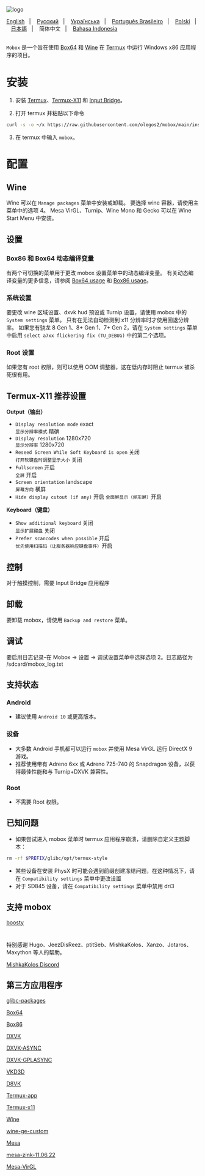 ![logo](docs/img/logo.png "logo")

<a href="https://github.com/olegos2/mobox/blob/main">English</a>
&nbsp;&nbsp;| &nbsp;&nbsp;
<a href="https://github.com/olegos2/mobox/blob/main/README-ru.md">Русский</a>
&nbsp;&nbsp;| &nbsp;&nbsp;
<a href="https://github.com/olegos2/mobox/blob/main/README-ua.md">Українська</a>
&nbsp;&nbsp;| &nbsp;&nbsp;
<a href="https://github.com/olegos2/mobox/blob/main/README-pt_BR.md">Português Brasileiro</a>
&nbsp;&nbsp;| &nbsp;&nbsp;
<a href="https://github.com/olegos2/mobox/blob/main/README-pl.md">Polski</a>
&nbsp;&nbsp;| &nbsp;&nbsp;
<a href="https://github.com/olegos2/mobox/blob/main/README-ja.md">日本語</a>
&nbsp;&nbsp;| &nbsp;&nbsp;
简体中文
&nbsp;&nbsp;| &nbsp;&nbsp;
<a href="https://github.com/olegos2/mobox/blob/main/README-id.md">Bahasa Indonesia</a>

##

`Mobox` 是一个旨在使用 [Box64](https://github.com/ptitSeb/box64) 和 [Wine](https://www.winehq.org/) 在 [Termux](https://github.com/termux/termux-app) 中运行 Windows x86 应用程序的项目。

# 安装
1. 安装 [Termux](https://f-droid.org/repo/com.termux_118.apk)、[Termux-X11](https://raw.githubusercontent.com/olegos2/mobox/main/components/termux-x11.apk) 和 [Input Bridge](https://raw.githubusercontent.com/olegos2/mobox/main/components/inputbridge.apk)。

2. 打开 termux 并粘贴以下命令

```bash
curl -s -o ~/x https://raw.githubusercontent.com/olegos2/mobox/main/install && . ~/x
```

3. 在 termux 中输入 `mobox`。

# 配置
## Wine
Wine 可以在 `Manage packages` 菜单中安装或卸载。
要选择 wine 容器，请使用主菜单中的选项 4。
Mesa VirGL、Turnip、Wine Mono 和 Gecko 可以在 Wine Start Menu 中安装。
## 设置
### Box86 和 Box64 动态编译变量
有两个可切换的菜单用于更改 mobox 设置菜单中的动态编译变量。
有关动态编译变量的更多信息，请参阅 [Box64 usage](https://github.com/ptitSeb/box64/blob/main/docs/USAGE.md) 和 [Box86 usage](https://github.com/ptitSeb/box86/blob/master/docs/USAGE.md)。
### 系统设置
要更改 wine 区域设置、dxvk hud 预设或 Turnip 设置，请使用 mobox 中的 `System settings` 菜单。
只有在无法自动检测到 x11 分辨率时才使用回退分辨率。
如果您有骁龙 8 Gen 1、8+ Gen 1、7+ Gen 2，请在 `System settings` 菜单中启用 `select a7xx flickering fix (TU_DEBUG)` 中的第二个选项。
### Root 设置
如果您有 root 权限，则可以使用 OOM 调整器，这在低内存时阻止 termux 被杀死很有用。
## Termux-X11 推荐设置
**Output（输出）**
* `Display resolution mode` exact  
  `显示分辨率模式` 精确
* `Display resolution` 1280x720  
   `显示分辨率` 1280x720
* `Reseed Screen While Soft Keyboard is open` 关闭  
   `打开软键盘时调整显示大小` 关闭  
* `Fullscreen` 开启  
   `全屏` 开启
* `Screen orientation` landscape  
   `屏幕方向` 横屏
* `Hide display cutout (if any)` 开启
  `全面屏显示（异形屏）`开启

**Keyboard（键盘）**
* `Show additional keyboard` 关闭  
   `显示扩展键盘` 关闭
* `Prefer scancodes when possible` 开启  
   `优先使用扫描码（让服务器响应键盘事件）`开启
## 控制
对于触摸控制，需要 Input Bridge 应用程序
## 卸载
要卸载 mobox，请使用 `Backup and restore` 菜单。
## 调试
要启用日志记录-在 Mobox -> 设置 -> 调试设置菜单中选择选项 2。日志路径为 /sdcard/mobox_log.txt

## 支持状态
### Android
* 建议使用 `Android 10` 或更高版本。
### 设备
* 大多数 Android 手机都可以运行 `mobox` 并使用 Mesa VirGL 运行 DirectX 9 游戏。
* 推荐使用带有 Adreno 6xx 或 Adreno 725-740 的 Snapdragon 设备，以获得最佳性能和与 Turnip+DXVK 兼容性。
### Root
* 不需要 Root 权限。

## 已知问题
* 如果尝试进入 mobox 菜单时 termux 应用程序崩溃，请删除自定义主题脚本：
```bash
rm -rf $PREFIX/glibc/opt/termux-style
```
* 某些设备在安装 PhysX 时可能会遇到前缀创建冻结问题，在这种情况下，请在 `Compatibility settings` 菜单中更改设置
* 对于 SD845 设备，请在 `Compatibility settings` 菜单中禁用 dri3

## 支持 mobox
[boosty](https://boosty.to/olegos/donate)

#
特别感谢 Hugo、JeezDisReez、ptitSeb、MishkaKolos、Xanzo、Jotaros、Maxython 等人的帮助。

[MishkaKolos Discord](https://discord.gg/ZAQnZzbCXq)


## 第三方应用程序

[glibc-packages](https://github.com/termux-pacman/glibc-packages)

[Box64](https://github.com/ptitSeb/box64)

[Box86](https://github.com/ptitSeb/box86)

[DXVK](https://github.com/doitsujin/dxvk)

[DXVK-ASYNC](https://github.com/Sporif/dxvk-async)

[DXVK-GPLASYNC](https://gitlab.com/Ph42oN/dxvk-gplasync)

[VKD3D](https://github.com/lutris/vkd3d)

[D8VK](https://github.com/AlpyneDreams/d8vk)

[Termux-app](https://github.com/termux/termux-app)

[Termux-x11](https://github.com/termux/termux-x11)

[Wine](https://wiki.winehq.org/Licensing)

[wine-ge-custom](https://github.com/GloriousEggroll/wine-ge-custom)

[Mesa](https://docs.mesa3d.org/license.html)

[mesa-zink-11.06.22](https://github.com/alexvorxx/mesa-zink-11.06.22)

[Mesa-VirGL](https://github.com/alexvorxx/Mesa-VirGL)
